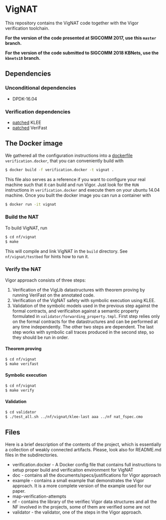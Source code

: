 # VigNAT
This repository contains the VigNAT code together with the Vigor verification toolchain.

**For the version of the code presented at SIGCOMM 2017, use this `master` branch.**

**For the version of the code submitted to SIGCOMM 2018 KBNets, use the `kbnets18` branch.**


## Dependencies
### Unconditional dependencies
* DPDK-16.04
### Verification dependencies
* [patched](https://github.com/vignat/klee) KLEE
* [patched](https://github.com/vignat/verifast) VeriFast

## The Docker image
We gathered all the configuration instructions into a [dockerfile](https://docs.docker.com/engine/reference/builder/) `verification.docker`, that you can conveniently build with

```bash
$ docker build -f verification.docker -t vignat .
```

This file also serves as a reference if you want to configure your real machine such that it can build and run Vigor. Just look for the `RUN` instructions in `verification.docker` and execute them on your ubuntu 14.04 machine. Once you built the docker image you can run a container with

```bash
$ docker run -it vignat
```

### Build the NAT
To build VigNAT, run
```bash
$ cd nf/vignat
$ make
```
This will compile and link VigNAT in the `build` directory. See `nf/vignat/testbed` for hints how to run it.
### Verify the NAT
Vigor approach consists of three steps:
1. Verification of the VigLib datastructures with theorem proving by running VeriFast on the annotated code.
2. Verification of the VigNAT safety with symbolic execution using KLEE.
3. Validation of the symbolic models used in the previous step against the formal contracts, and verificaiton against a semantic property formulated in `validator/forwarding_property.tmpl`.
First step relies only on the formal contracts for the datastructures and can be performed at any time independently.
The other two steps are dependent.
The last step works with symbolic call traces produced in the second step, so they should be run in order.
#### Theorem proving
```bash
$ cd nf/vignat
$ make verifast
```
#### Symbolic execution
```bash
$ cd nf/vignat
$ make verify
```
#### Validation
```bash
$ cd validator
$ ./test_all.sh ../nf/vignat/klee-last aaa ../nf nat_fspec.cmo
```


## Files

Here is a brief description of the contents of the project, which is essentially a collection of weakly connected artifacts. Please, look also for README.md files in the subdirectories.

* verification.docker - A Docker config file that contains full instructions to setup proper build and verificaiton environment for VigNAT
* doc - contains all the documents/specs/justifications for Vigor approach
* example - contains a small example that demonstrates the Vigor approach. It is a more complete version of the example used for our paper.
* map-verification-attempts
* nf - contains the library of the verifiec Vigor data structures and all the NF involved in the projects, some of them are verified some are not
* validator - the validator, one of the steps in the Vigor approach.
